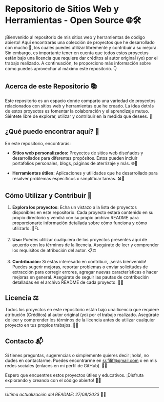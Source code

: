 # Repositorio de Sitios Web y Herramientas - Open Source 🌐🛠️

¡Bienvenido al repositorio de mis sitios web y herramientas de código abierto! Aquí encontrarás una colección de proyectos que he desarrollado con mucho 🧡, los cuales puedes utilizar libremente y contribuir a su mejora. Sin embargo, es importante tener en cuenta que todos estos proyectos están bajo una licencia que requiere dar créditos al autor original (yo) por el trabajo realizado. A continuación, te proporciono más información sobre cómo puedes aprovechar al máximo este repositorio. 👇

## Acerca de este Repositorio 📚

Este repositorio es un espacio donde comparto una variedad de proyectos relacionados con sitios web y herramientas que he creado. La idea detrás de estos proyectos es fomentar la colaboración y el aprendizaje mutuo. Siéntete libre de explorar, utilizar y contribuir en la medida que desees. 🚀

## ¿Qué puedo encontrar aquí? 🤔

En este repositorio, encontrarás:

- **Sitios web personalizados:** Proyectos de sitios web diseñados y desarrollados para diferentes propósitos. Estos pueden incluir portafolios personales, blogs, páginas de aterrizaje y más. 🌐📝

- **Herramientas útiles:** Aplicaciones y utilidades que he desarrollado para resolver problemas específicos o simplificar tareas. 🛠️🔧

## Cómo Utilizar y Contribuir 🤝

1. **Explora los proyectos:** Echa un vistazo a la lista de proyectos disponibles en este repositorio. Cada proyecto estará contenido en su propio directorio y vendrá con su propio archivo README para proporcionarte información detallada sobre cómo funciona y cómo utilizarlo. 📂🔍

2. **Uso:** Puedes utilizar cualquiera de los proyectos presentes aquí de acuerdo con los términos de la licencia. Asegúrate de leer y comprender los requisitos de atribución del autor. 📋⚖️

3. **Contribución:** Si estás interesado en contribuir, ¡serás bienvenido! Puedes sugerir mejoras, reportar problemas o enviar solicitudes de extracción para corregir errores, agregar nuevas características o hacer mejoras en general. Asegúrate de seguir las pautas de contribución detalladas en el archivo README de cada proyecto. 🙌🤗

## Licencia ⚖️

Todos los proyectos en este repositorio están bajo una licencia que requiere atribución (Créditos) al autor original (yo) por el trabajo realizado. Asegúrate de leer y comprender los términos de la licencia antes de utilizar cualquier proyecto en tus propios trabajos. 📄💡

## Contacto 📬

Si tienes preguntas, sugerencias o simplemente quieres decir ¡hola!, no dudes en contactarme. Puedes encontrarme en sr.filif@gmail.com o en mis redes sociales (enlaces en mi perfil de GitHub). 📧🌐

Espero que encuentres estos proyectos útiles y educativos. ¡Disfruta explorando y creando con el código abierto! 🌟🚀

--- 

*Última actualización del README: 27/08/2023* 🔄📅
